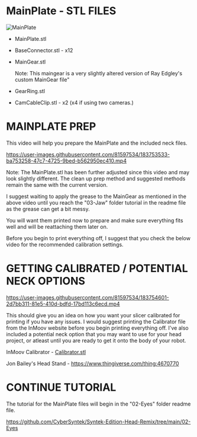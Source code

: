 MainPlate - STL FILES
=
![MainPlate](https://user-images.githubusercontent.com/81597534/183752240-8e866ab5-efb3-4dbc-b19b-7516e2899bb9.png)

- MainPlate.stl

- BaseConnector.stl - x12

- MainGear.stl  

  Note: This maingear is a very slightly altered version of Ray Edgley's custom MainGear file"

- GearRing.stl

- CamCableClip.stl - x2 (x4 if using two cameras.) 

MAINPLATE PREP 
=
This video will help you prepare the MainPlate and the included neck files. 

https://user-images.githubusercontent.com/81597534/183753533-ba753258-47c7-4725-9bed-b562950ec410.mp4

Note: The MainPlate.stl has been further adjusted since this video and may look slightly different. The clean up prep method and suggested methods remain the same with the current version. 

I suggest waiting to apply the grease to the MainGear as mentioned in the above video until you reach the "03-Jaw" folder tutorial in the readme file as the grease can get a bit messy. 

You will want them printed now to prepare and make sure everything fits well and will be reattaching them later on. 

Before you begin to print everything off, I suggest that you check the below video for the recommended calibration settings.

GETTING CALIBRATED / POTENTIAL NECK OPTIONS
=
https://user-images.githubusercontent.com/81597534/183754601-2d7bb311-81e5-410d-bdfd-17bd113c6ecd.mp4

This should give you an idea on how you want your slicer calibrated for printing if you have any issues. I would suggest printing the Calibrator file from the InMoov website before you begin printing everything off. I've also included a potential neck option that you may want to use for your head project, or atleast until you are ready to get it onto the body of your robot. 

InMoov Calibrator - <a href="http://inmoov.fr/wp-content/uploads/2019/01/Calibrator.stl">Calibrator.stl</a>

Jon Bailey's Head Stand - https://www.thingiverse.com/thing:4670770

CONTINUE TUTORIAL
=
The tutorial for the MainPlate files will begin in the "02-Eyes" folder readme file.

https://github.com/CyberSyntek/Syntek-Edition-Head-Remix/tree/main/02-Eyes
